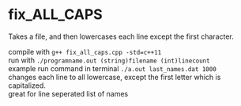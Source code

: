 # fix_ALL_CAPS
Takes a file, and then lowercases each line except the first character.


compile with ````g++ fix_all_caps.cpp -std=c++11````  
run with ````./programname.out (string)filename (int)linecount````  
example run command in terminal ````./a.out last_names.dat 1000````  
changes each line to all lowercase, except the first letter which is capitalized.  
great for line seperated list of names  
